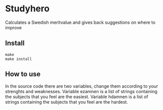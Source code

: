 # Studyhero
Calculates a Swedish meritvalue and gives back suggestions on where to improve
## Install
```
make
make install
```
## How to use
In the source code there are two variables, change them according to your strenghts and weaknesses.
Variable ezamnen is a list of strings containing the subjects that you feel are the easiest.
Variable hdamnen is a list of strings containing the subjects that you feel are the hardest.
